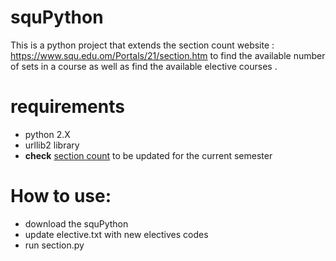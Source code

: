 # squPython
This is a python project that extends the section count website : https://www.squ.edu.om/Portals/21/section.htm
to find the available number of sets in a course as well as find the available elective courses .

# requirements
- python 2.X
- urllib2 library
- **check** [section count](https://www.squ.edu.om/Portals/21/section.htm) to be updated for the current semester

# How to use:
- download the squPython
- update elective.txt with new electives codes
- run section.py


